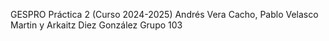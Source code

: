 GESPRO Práctica 2 (Curso 2024-2025)
Andrés Vera Cacho, Pablo Velasco Martin y Arkaitz Diez González
Grupo 103


